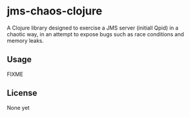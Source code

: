 # jms-chaos-clojure

A Clojure library designed to exercise a JMS server (initiall Qpid)
in a chaotic way, in an attempt to expose bugs such as race conditions
and memory leaks.

## Usage

FIXME

## License

None yet

